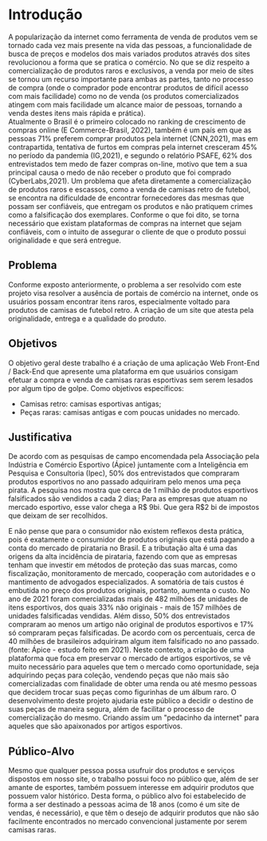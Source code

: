 # Introdução

A popularização da internet como ferramenta de venda de produtos vem se tornado cada vez mais presente na vida das pessoas, a funcionalidade de busca de preços e modelos dos mais variados produtos através dos sites revolucionou a forma que se pratica o comércio.
No que se diz respeito a comercialização de produtos raros e exclusivos, a venda por meio de sites se tornou um recurso importante para ambas as partes, tanto no processo de compra (onde o comprador pode encontrar produtos de difícil acesso com mais facilidade) como no de venda (os produtos comercializados atingem com mais facilidade um alcance maior de pessoas, tornando a venda destes itens mais rápida e prática).  
Atualmente o Brasil é o primeiro colocado no ranking de crescimento de compras online (E Commerce-Brasil, 2022), também é um país em que as pessoas 71% preferem comprar produtos pela internet (CNN,2021), mas em contrapartida, tentativa de furtos em compras pela internet cresceram 45% no período da pandemia (IG,2021), e segundo o relatório PSAFE, 62% dos entrevistados tem medo de fazer compras on-line, motivo que tem a sua principal causa o medo de não receber o produto que foi comprado (CyberLabs,2021).
Um problema que afeta diretamente a comercialização de produtos raros e escassos, como a venda de camisas retro de futebol, se encontra na dificuldade de encontrar fornecedores das mesmas que possam ser confiáveis, que entregam os produtos e não pratiquem crimes como a falsificação dos exemplares.
Conforme o que foi dito, se torna necessário que existam plataformas de compras na internet que sejam confiáveis, com o intuito de assegurar o cliente de que o produto possui originalidade e que será entregue.


## Problema

Conforme exposto anteriormente, o problema a ser resolvido com este projeto visa resolver a ausência de portais de comércio na internet, onde os usuários possam encontrar itens raros, especialmente voltado para produtos de camisas de futebol retro. A criação de um site que atesta pela originalidade, entrega e a qualidade do produto. 


## Objetivos

O objetivo geral deste trabalho é a criação de uma aplicação Web Front-End / Back-End que apresente uma plataforma em que usuários consigam efetuar a compra e venda de camisas raras esportivas sem serem lesados por algum tipo de golpe.
Como objetivos específicos:
- Camisas retro: camisas esportivas antigas;  
- Peças raras: camisas antigas e com poucas unidades no mercado.

 

## Justificativa

De acordo com as pesquisas de campo encomendada pela Associação pela Indústria e Comércio Esportivo (Ápice) juntamente com a Inteligência em Pesquisa e Consultoria (Ipec), 50% dos entrevistados que compraram produtos esportivos no ano passado adquiriram pelo menos uma peça pirata.
A pesquisa nos mostra que cerca de 1 milhão de produtos esportivos falsificados são vendidos a cada 2 dias; Para as empresas que atuam no mercado esportivo, esse valor chega a R$ 9bi. Que gera R$2 bi de impostos que deixam de ser recolhidos.

E não pense que para o consumidor não existem reflexos desta prática, pois é exatamente o consumidor de produtos originais que está pagando a conta do mercado de pirataria no Brasil. E a tributação alta é uma das origens da alta incidência de pirataria, fazendo com que as empresas tenham que investir em métodos de proteção das suas marcas, como fiscalização, monitoramento de mercado, cooperação com autoridades e o mantimento de advogados especializados. A somatória de tais custos é embutida no preço dos produtos originais, portanto, aumenta o custo.
No ano de 2021 foram comercializadas mais de 482 milhões de unidades de itens esportivos, dos quais 33% não originais - mais de 157 milhões de unidades falsificadas vendidas. Além disso, 50% dos entrevistados compraram ao menos um artigo não original de produtos esportivos e 17% só compraram peças falsificadas. De acordo com os percentuais, cerca de 40 milhões de brasileiros adquiriram algum item falsificado no ano passado. (fonte: Ápice - estudo feito em 2021).
Neste contexto, a criação de uma plataforma que foca em preservar o mercado de artigos esportivos, se vê muito necessário para aqueles que tem o mercado como oportunidade, seja adquirindo peças para coleção, vendendo peças que não mais são comercializadas com finalidade de obter uma renda ou até mesmo pessoas que decidem trocar suas peças como figurinhas de um álbum raro.
O desenvolvimento deste projeto ajudaria este público a decidir o destino de suas peças de maneira segura, além de facilitar o processo de comercialização do mesmo. Criando assim um "pedacinho da internet" para aqueles que são apaixonados por artigos esportivos.



## Público-Alvo

Mesmo que qualquer pessoa possa usufruir dos produtos e serviços dispostos em nosso site, o trabalho possui foco no público que, além de ser amante de esportes, também possuem interesse em adquirir produtos que possuem valor histórico. 
Desta forma, o público alvo foi estabelecido de forma a ser destinado a pessoas acima de 18 anos (como é um site de vendas, é necessário), e que têm o desejo de adquirir produtos que não são facilmente encontrados no mercado convencional justamente por serem camisas raras.



